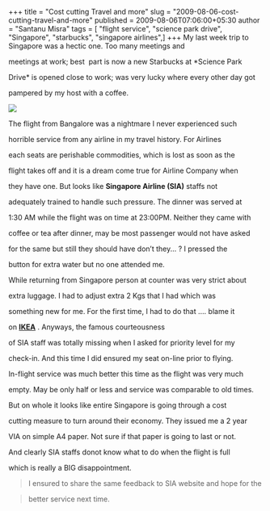 +++
title = "Cost cutting Travel and more"
slug = "2009-08-06-cost-cutting-travel-and-more"
published = 2009-08-06T07:06:00+05:30
author = "Santanu Misra"
tags = [ "flight service", "science park drive", "Singapore", "starbucks", "singapore airlines",]
+++
My last week trip to Singapore was a hectic one. Too many meetings and

meetings at work; best  part is now a new Starbucks at *Science Park

Drive* is opened close to work; was very lucky where every other day got

pampered by my host with a coffee.



  



[![](../images/thumbnails/2009-08-06-cost-cutting-travel-and-more-singapore-a380.jpg)](../images/2009-08-06-cost-cutting-travel-and-more-singapore-a380.jpg)



The flight from Bangalore was a nightmare I never experienced such

horrible service from any airline in my travel history. For Airlines

each seats are perishable commodities, which is lost as soon as the

flight takes off and it is a dream come true for Airline Company when

they have one. But looks like **Singapore Airline (SIA)** staffs not

adequately trained to handle such pressure. The dinner was served at

1:30 AM while the flight was on time at 23:00PM. Neither they came with

coffee or tea after dinner, may be most passenger would not have asked

for the same but still they should have don’t they... ? I pressed the

button for extra water but no one attended me.



While returning from Singapore person at counter was very strict about

extra luggage. I had to adjust extra 2 Kgs that I had which was

something new for me. For the first time, I had to do that …. blame it

on [**IKEA**](http://www.ikea.com/) . Anyways, the famous courteousness

of SIA staff was totally missing when I asked for priority level for my

check-in. And this time I did ensured my seat on-line prior to flying.

In-flight service was much better this time as the flight was very much

empty. May be only half or less and service was comparable to old times.



But on whole it looks like entire Singapore is going through a cost

cutting measure to turn around their economy. They issued me a 2 year

VIA on simple A4 paper. Not sure if that paper is going to last or not.

And clearly SIA staffs donot know what to do when the flight is full

which is really a BIG disappointment.



> I ensured to share the same feedback to SIA website and hope for the

> better service next time.
